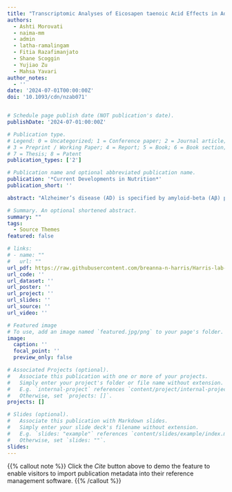 ```yaml
---
title: "Transcriptomic Analyses of Eicosapen taenoic Acid Effects in Adipose Tissue and Cortex From High Fat Diet-Induced Obese Amyloidogenic Alzheimer Disease Mice"
authors:
  - Ashti Morovati
  - naima-mm
  - admin
  - latha-ramalingam
  - Fitia Razafimanjato
  - Shane Scoggin
  - Yujiao Zu
  - Mahsa Yavari
author_notes:
  - ''
date: '2024-07-01T00:00:00Z'
doi: '10.1093/cdn/nzab071'


# Schedule page publish date (NOT publication's date).
publishDate: '2024-07-01:00:00Z'

# Publication type.
# Legend: 0 = Uncategorized; 1 = Conference paper; 2 = Journal article;
# 3 = Preprint / Working Paper; 4 = Report; 5 = Book; 6 = Book section;
# 7 = Thesis; 8 = Patent
publication_types: ['2']

# Publication name and optional abbreviated publication name.
publication: '*Current Developments in Nutrition*'
publication_short: ''

abstract: "Alzheimer’s disease (AD) is specified by amyloid-beta (Aβ) plaques and neuroinflammation. Obesity, marked by excessive white adipose tissue (WAT), leads to metabolic dysfunctions, systemic inflammation and enhances risk for AD. We previously reported that eicosapentaenoic acid (EPA), an omega-3 polyunsaturated fatty acids, improved metabolic profiles and reduced serum amyloid β (Aβ40) in diet-induced obese transgenic (TG) amyloidogenic AD mice. Here, we studied the links among obesity, WAT inflammation and neuroinflammation in this AD model."

# Summary. An optional shortened abstract.
summary: ""
tags:
  - Source Themes
featured: false

# links:
# - name: ""
#   url: ""
url_pdf: https://raw.githubusercontent.com/breanna-n-harris/Harris-lab-website/01c1a08f0d88de75802902d95dbf249a2c9a7f8e/content/publication/Morovai_etal_2024_Transcriptomic_Analyses_of_Eicosapentaenoic_Acid/Morovai_etal_2024_Transcriptomic_Analyses_of_Eicosapentaenoic_Acid.pdf
url_code: ''
url_dataset: ''
url_poster: ''
url_project: ''
url_slides: ''
url_source: ''
url_video: ''

# Featured image
# To use, add an image named `featured.jpg/png` to your page's folder.
image:
  caption: ''
  focal_point: ''
  preview_only: false

# Associated Projects (optional).
#   Associate this publication with one or more of your projects.
#   Simply enter your project's folder or file name without extension.
#   E.g. `internal-project` references `content/project/internal-project/index.md`.
#   Otherwise, set `projects: []`.
projects: []

# Slides (optional).
#   Associate this publication with Markdown slides.
#   Simply enter your slide deck's filename without extension.
#   E.g. `slides: "example"` references `content/slides/example/index.md`.
#   Otherwise, set `slides: ""`.
slides:
---
```


{{% callout note %}}
Click the _Cite_ button above to demo the feature to enable visitors to import publication metadata into their reference management software.
{{% /callout %}}
